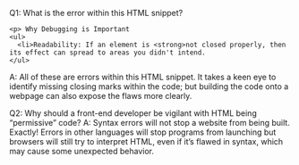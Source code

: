 Q1: What is the error within this HTML snippet?

```
<p> Why Debugging is Important
<ul>
  <li>Readability: If an element is <strong>not closed properly, then its effect can spread to areas you didn't intend.
</ul>
```

A: All of these are errors within this HTML snippet.
It takes a keen eye to identify missing closing marks within the code; but building the code onto a webpage can also expose the flaws more clearly.

Q2: Why should a front-end developer be vigilant with HTML being “permissive” code?
A: Syntax errors will not stop a website from being built.
Exactly! Errors in other languages will stop programs from launching but browsers will still try to interpret HTML, even if it’s flawed in syntax, which may cause some unexpected behavior.
